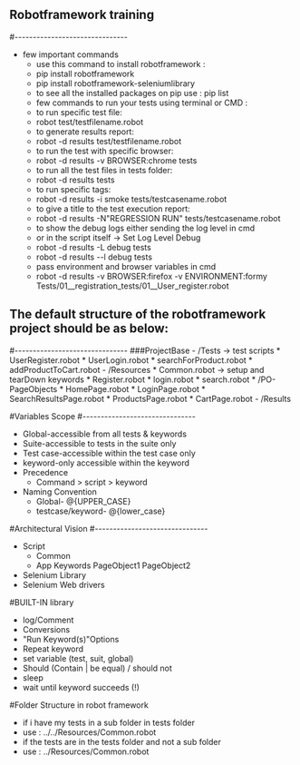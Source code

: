 ## Robotframework training
#-------------------------------
- few important commands
    * use this command to install robotframework :
    * pip install robotframework
    * pip install robotframework-seleniumlibrary
    * to see all the installed packages on pip use : pip list
    * few commands to run your tests using terminal or CMD :
    * to run specific test file:
    * robot test/testfilename.robot
    * to generate results report:
    * robot -d results test/testfilename.robot
    * to run the test with specific browser:
    * robot -d results -v BROWSER:chrome tests
    * to run all the test files in tests folder:
    * robot -d results tests
    * to run specific tags:
    * robot -d results -i smoke tests/testcasename.robot
    * to give a title to the test execution report:
    * robot -d results -N"REGRESSION RUN" tests/testcasename.robot
    * to show the debug logs either sending the log level in cmd 
    * or in the script itself -> Set Log Level Debug
    * robot -d results -L debug tests
    * robot -d results --l debug tests
    * pass environment and browser variables in cmd 
    * robot -d results -v BROWSER:firefox -v ENVIRONMENT:formy Tests/01__registration_tests/01__User_register.robot

  
    
  

## The default structure of the robotframework project should be as below:
#-------------------------------
  ###ProjectBase
     - /Tests -> test scripts 
        * UserRegister.robot 
        * UserLogin.robot
        * searchForProduct.robot
        * addProductToCart.robot
     - /Resources
        * Common.robot -> setup and tearDown keywords
        * Register.robot
        * login.robot
        * search.robot
        * /PO-PageObjects
          * HomePage.robot
          * LoginPage.robot
          * SearchResultsPage.robot
          * ProductsPage.robot
          * CartPage.robot
     - /Results


#Variables Scope
#-------------------------------
  * Global-accessible from all tests & keywords
  * Suite-accessible to tests in the suite only
  * Test case-accessible within the test case only
  * keyword-only accessible within the keyword
  * Precedence
     * Command > script > keyword
  * Naming Convention
    * Global- @{UPPER_CASE}
    * testcase/keyword- @{lower_case}
    
#Architectural Vision
  #-------------------------------
    
* Script
  * Common
  * App Keywords
    PageObject1 PageObject2
* Selenium Library
* Selenium Web drivers

#BUILT-IN library
- log/Comment
- Conversions
- "Run Keyword(s)"Options
- Repeat keyword
- set variable (test, suit, global)
- Should (Contain | be equal) / should not
- sleep
- wait until keyword succeeds (!)

#Folder Structure in robot framework
- if i have my tests in a sub folder in tests folder 
- use : ../../Resources/Common.robot
- if the tests are in the tests folder and not a sub folder
- use : ../Resources/Common.robot